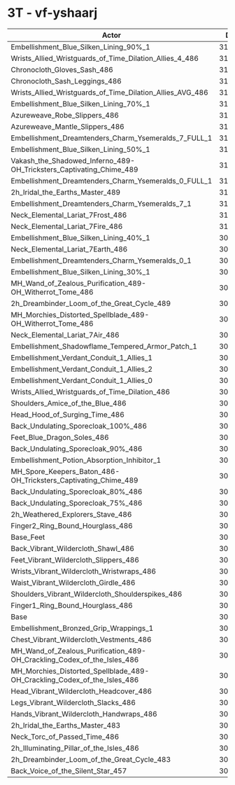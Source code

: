 # 3T - vf-yshaarj
| Actor | DPS | Increase |
|---|:---:|:---:|
|Embellishment_Blue_Silken_Lining_90%_1|313911|2.39%|
|Wrists_Allied_Wristguards_of_Time_Dilation_Allies_4_486|313249|2.18%|
|Chronocloth_Gloves_Sash_486|313045|2.11%|
|Chronocloth_Sash_Leggings_486|312813|2.03%|
|Wrists_Allied_Wristguards_of_Time_Dilation_Allies_AVG_486|312262|1.85%|
|Embellishment_Blue_Silken_Lining_70%_1|312252|1.85%|
|Azureweave_Robe_Slippers_486|311963|1.76%|
|Azureweave_Mantle_Slippers_486|311880|1.73%|
|Embellishment_Dreamtenders_Charm_Ysemeralds_7_FULL_1|311073|1.47%|
|Embellishment_Blue_Silken_Lining_50%_1|310774|1.37%|
|Vakash_the_Shadowed_Inferno_489-OH_Tricksters_Captivating_Chime_489|310583|1.31%|
|Embellishment_Dreamtenders_Charm_Ysemeralds_0_FULL_1|310434|1.26%|
|2h_Iridal_the_Earths_Master_489|310351|1.23%|
|Embellishment_Dreamtenders_Charm_Ysemeralds_7_1|310195|1.18%|
|Neck_Elemental_Lariat_7Frost_486|310087|1.14%|
|Neck_Elemental_Lariat_7Fire_486|310056|1.13%|
|Embellishment_Blue_Silken_Lining_40%_1|309989|1.11%|
|Neck_Elemental_Lariat_7Earth_486|309838|1.06%|
|Embellishment_Dreamtenders_Charm_Ysemeralds_0_1|309351|0.90%|
|Embellishment_Blue_Silken_Lining_30%_1|309249|0.87%|
|MH_Wand_of_Zealous_Purification_489-OH_Witherrot_Tome_486|309127|0.83%|
|2h_Dreambinder_Loom_of_the_Great_Cycle_489|308923|0.76%|
|MH_Morchies_Distorted_Spellblade_489-OH_Witherrot_Tome_486|308889|0.75%|
|Neck_Elemental_Lariat_7Air_486|308747|0.71%|
|Embellishment_Shadowflame_Tempered_Armor_Patch_1|308740|0.70%|
|Embellishment_Verdant_Conduit_1_Allies_1|308712|0.70%|
|Embellishment_Verdant_Conduit_1_Allies_2|308709|0.69%|
|Embellishment_Verdant_Conduit_1_Allies_0|308661|0.68%|
|Wrists_Allied_Wristguards_of_Time_Dilation_486|308464|0.61%|
|Shoulders_Amice_of_the_Blue_486|307708|0.37%|
|Head_Hood_of_Surging_Time_486|307637|0.34%|
|Back_Undulating_Sporecloak_100%_486|307612|0.34%|
|Feet_Blue_Dragon_Soles_486|307494|0.30%|
|Back_Undulating_Sporecloak_90%_486|307466|0.29%|
|Embellishment_Potion_Absorption_Inhibitor_1|307417|0.27%|
|MH_Spore_Keepers_Baton_486-OH_Tricksters_Captivating_Chime_489|307332|0.25%|
|Back_Undulating_Sporecloak_80%_486|307280|0.23%|
|Back_Undulating_Sporecloak_75%_486|307197|0.20%|
|2h_Weathered_Explorers_Stave_486|307141|0.18%|
|Finger2_Ring_Bound_Hourglass_486|307039|0.15%|
|Base_Feet|306964|0.13%|
|Back_Vibrant_Wildercloth_Shawl_486|306943|0.12%|
|Feet_Vibrant_Wildercloth_Slippers_486|306942|0.12%|
|Wrists_Vibrant_Wildercloth_Wristwraps_486|306812|0.08%|
|Waist_Vibrant_Wildercloth_Girdle_486|306776|0.06%|
|Shoulders_Vibrant_Wildercloth_Shoulderspikes_486|306638|0.02%|
|Finger1_Ring_Bound_Hourglass_486|306613|0.01%|
|Base|306580|0.00%|
|Embellishment_Bronzed_Grip_Wrappings_1|306525|-0.02%|
|Chest_Vibrant_Wildercloth_Vestments_486|306484|-0.03%|
|MH_Wand_of_Zealous_Purification_489-OH_Crackling_Codex_of_the_Isles_486|306471|-0.04%|
|MH_Morchies_Distorted_Spellblade_489-OH_Crackling_Codex_of_the_Isles_486|306427|-0.05%|
|Head_Vibrant_Wildercloth_Headcover_486|306207|-0.12%|
|Legs_Vibrant_Wildercloth_Slacks_486|305879|-0.23%|
|Hands_Vibrant_Wildercloth_Handwraps_486|305871|-0.23%|
|2h_Iridal_the_Earths_Master_483|305568|-0.33%|
|Neck_Torc_of_Passed_Time_486|305380|-0.39%|
|2h_Illuminating_Pillar_of_the_Isles_486|305029|-0.51%|
|2h_Dreambinder_Loom_of_the_Great_Cycle_483|304925|-0.54%|
|Back_Voice_of_the_Silent_Star_457|304909|-0.55%|
